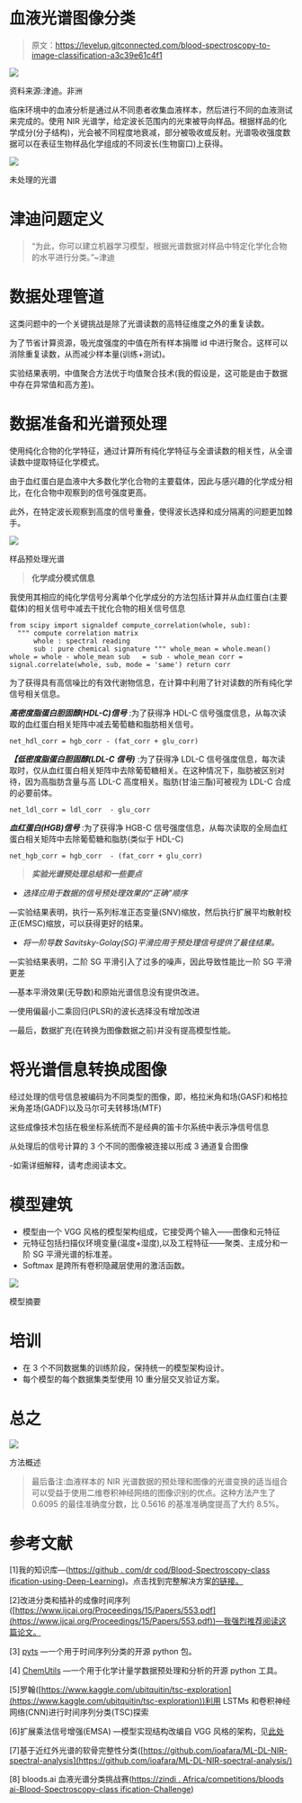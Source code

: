 # 血液光谱图像分类

> 原文：<https://levelup.gitconnected.com/blood-spectroscopy-to-image-classification-a3c39e61c4f1>

![](img/2628ba1d4e80c8f5ee38b183ad82657e.png)

资料来源:津迪。非洲

临床环境中的血液分析是通过从不同患者收集血液样本，然后进行不同的血液测试来完成的。使用 NIR 光谱学，给定波长范围内的光束被导向样品。根据样品的化学成分(分子结构)，光会被不同程度地衰减，部分被吸收或反射。光谱吸收强度数据可以在表征生物样品化学组成的不同波长(生物窗口)上获得。

![](img/f88739a9cd223d5999f52e4a854c5e12.png)

未处理的光谱

# **津迪问题定义**

> “为此，你可以建立机器学习模型，根据光谱数据对样品中特定化学化合物的水平进行分类。”~津迪

# **数据处理管道**

这类问题中的一个关键挑战是除了光谱读数的高特征维度之外的重复读数。

为了节省计算资源，吸光度强度的中值在所有样本捐赠 id 中进行聚合。这样可以消除重复读数，从而减少样本量(训练+测试)。

实验结果表明，中值聚合方法优于均值聚合技术(我的假设是，这可能是由于数据中存在异常值和高方差)。

# **数据准备和光谱预处理**

使用纯化合物的化学特征，通过计算所有纯化学特征与全谱读数的相关性，从全谱读数中提取特征化学模式。

由于血红蛋白是血液中大多数化学化合物的主要载体，因此与感兴趣的化学成分相比，在化合物中观察到的信号强度更高。

此外，在特定波长观察到高度的信号重叠，使得波长选择和成分隔离的问题更加棘手。

![](img/196818309be552450acb7e27ee59c436.png)

样品预处理光谱

> **化学成分模式信息**

我使用其相应的纯化学信号分离单个化学成分的方法包括计算并从血红蛋白(主要载体)的相关信号中减去干扰化合物的相关信号信息

```
from scipy import signaldef compute_correlation(whole, sub):
  """ compute correlation matrix 
      whole : spectral reading
      sub : pure chemical signature """ whole_mean = whole.mean() whole = whole - whole_mean sub   = sub - whole_mean corr = signal.correlate(whole, sub, mode = 'same') return corr
```

为了获得具有高信噪比的有效代谢物信息，在计算中利用了针对读数的所有纯化学信号相关信息。

***高密度脂蛋白胆固醇(HDL-C)信号*** :为了获得净 HDL-C 信号强度信息，从每次读取的血红蛋白相关矩阵中减去葡萄糖和脂肪相关信号。

```
net_hdl_corr = hgb_corr - (fat_corr + glu_corr)
```

***【低密度脂蛋白胆固醇(LDL-C 信号)*** :为了获得净 LDL-C 信号强度信息，每次读取时，仅从血红蛋白相关矩阵中去除葡萄糖相关。在这种情况下，脂肪被区别对待，因为高脂肪含量与高 LDL-C 高度相关。脂肪(甘油三酯)可被视为 LDL-C 合成的必要前体。

```
net_ldl_corr = ldl_corr  - glu_corr
```

***血红蛋白(HGB)信号*** :为了获得净 HGB-C 信号强度信息，从每次读取的全局血红蛋白相关矩阵中去除葡萄糖和脂肪(类似于 HDL-C)

```
net_hgb_corr = hgb_corr  - (fat_corr + glu_corr)
```

> ***实验光谱预处理总结和一些要点***

*   *选择应用于数据的信号预处理效果的“正确”顺序*

—实验结果表明，执行一系列标准正态变量(SNV)缩放，然后执行扩展平均散射校正(EMSC)缩放，可以获得更好的结果。

*   *将一阶导数 Savitsky-Golay(SG)平滑应用于预处理信号提供了最佳结果。*

—实验结果表明，二阶 SG 平滑引入了过多的噪声，因此导致性能比一阶 SG 平滑更差

—基本平滑效果(无导数)和原始光谱信息没有提供改进。

—使用偏最小二乘回归(PLSR)的波长选择没有增加改进

—最后，数据扩充(在转换为图像数据之前)并没有提高模型性能。

# **将光谱信息转换成图像**

经过处理的信号信息被编码为不同类型的图像，即，格拉米角和场(GASF)和格拉米角差场(GADF)以及马尔可夫转移场(MTF)

这些成像技术包括在极坐标系统而不是经典的笛卡尔系统中表示净信号信息

从处理后的信号计算的 3 个不同的图像被连接以形成 3 通道复合图像

-如需详细解释，请考虑阅读本文。

# **模型建筑**

*   模型由一个 VGG 风格的模型架构组成，它接受两个输入——图像和元特征
*   元特征包括扫描仪环境变量(温度+湿度),以及工程特征——聚类、主成分和一阶 SG 平滑光谱的标准差。
*   Softmax 是跨所有卷积隐藏层使用的激活函数。

![](img/0e46cf0208d29e6619db727935c8fe92.png)

模型摘要

# **培训**

*   在 3 个不同数据集的训练阶段，保持统一的模型架构设计。
*   每个模型的每个数据集类型使用 10 重分层交叉验证方案。

# **总之**

![](img/00c19945e063783e7c5983011c69e8a7.png)

方法概述

> 最后备注:血液样本的 NIR 光谱数据的预处理和图像的光谱变换的适当组合可以受益于使用二维卷积神经网络的图像识别的优点。这种方法产生了 0.6095 的最佳准确度分数，比 0.5616 的基准准确度提高了大约 8.5%。

# **参考文献**

[1]我的知识库—([https://github . com/dr cod/Blood-Spectroscopy-class ification-using-Deep-Learning](https://github.com/DrCod/Blood-Spectroscopy-Classification-using-Deep-Learning))。点击找到完整解决方案[的链接。](https://github.com/DrCod/Blood-Spectroscopy-Classification-using-Deep-Learning/blob/main/Final%20Solution%20Implementation.ipynb)

[2]改进分类和插补的成像时间序列([https://www.ijcai.org/Proceedings/15/Papers/553.pdf](https://www.ijcai.org/Proceedings/15/Papers/553.pdf))—我强烈推荐阅读这篇论文。

[3] [pyts](https://github.com/johannfaouzi/pyts.git) —一个用于时间序列分类的开源 python 包。

[4] [ChemUtils](https://github.com/EBjerrum/Deep-Chemometrics/blob/master/ChemUtils.py) —一个用于化学计量学数据预处理和分析的开源 python 工具。

[5]罗翰([https://www.kaggle.com/ubitquitin/tsc-exploration](https://www.kaggle.com/ubitquitin/tsc-exploration))利用 LSTMs 和卷积神经网络(CNN)进行时间序列分类(TSC)探索

[6]扩展乘法信号增强(EMSA) —模型实现结构改编自 VGG 风格的架构，见[此处](https://github.com/BioSpecNorway/EMSA/blob/fce4a35fd8dc58687096130bc2794e63e1719b9f/src/spectra_vgg.py)

[7]基于近红外光谱的软骨完整性分类([https://github.com/ioafara/ML-DL-NIR-spectral-analysis](https://github.com/ioafara/ML-DL-NIR-spectral-analysis/)

[8] bloods.ai 血液光谱分类挑战赛([https://zindi . Africa/competitions/bloods ai-Blood-Spectroscopy-class ification-Challenge](https://zindi.africa/competitions/bloodsai-blood-spectroscopy-classification-challenge))